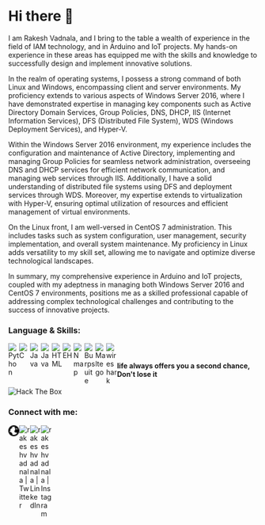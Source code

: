 <h1 align="Left"> Hi there 👋 </h1>
<p align="Left">I am Rakesh Vadnala, and I bring to the table a wealth of experience in the field of IAM technology, and in Arduino and IoT projects. My hands-on experience in these areas has equipped me with the skills and knowledge to successfully design and implement innovative solutions.</p>

<p align="Left">In the realm of operating systems, I possess a strong command of both Linux and Windows, encompassing client and server environments. My proficiency extends to various aspects of Windows Server 2016, where I have demonstrated expertise in managing key components such as Active Directory Domain Services, Group Policies, DNS, DHCP, IIS (Internet Information Services), DFS (Distributed File System), WDS (Windows Deployment Services), and Hyper-V.</p>

<p align="Left">Within the Windows Server 2016 environment, my experience includes the configuration and maintenance of Active Directory, implementing and managing Group Policies for seamless network administration, overseeing DNS and DHCP services for efficient network communication, and managing web services through IIS. Additionally, I have a solid understanding of distributed file systems using DFS and deployment services through WDS. Moreover, my expertise extends to virtualization with Hyper-V, ensuring optimal utilization of resources and efficient management of virtual environments.</p>

<p align="Left">On the Linux front, I am well-versed in CentOS 7 administration. This includes tasks such as system configuration, user management, security implementation, and overall system maintenance. My proficiency in Linux adds versatility to my skill set, allowing me to navigate and optimize diverse technological landscapes.</p>

<p align="Left">In summary, my comprehensive experience in Arduino and IoT projects, coupled with my adeptness in managing both Windows Server 2016 and CentOS 7 environments, positions me as a skilled professional capable of addressing complex technological challenges and contributing to the success of innovative projects.</p>


### Language & Skills:
[<img align="left" alt="Python" width="22px" src="https://www.sololearn.com/Icons/Courses/1073.png" />][Python]
[<img align="left" alt="C" width="22px" src="https://www.sololearn.com/Icons/Courses/1089.png" />][C]
[<img align="left" alt="Java" width="22px" src="https://www.sololearn.com/Icons/Courses/1068.png" />][Java]
[<img align="left" alt="Java" width="22px" src="https://www.sololearn.com/Icons/Courses/1060.png" />][SQL]
[<img align="left" alt="HTML" width="22px" src="https://www.sololearn.com/Icons/Courses/1014.png" />][HTML]
[<img align="left" alt="EH" width="22px" src="http://www.gatewaysoftwaresolutions.com/img/icon/ethical%20hacking.png" />][EH]
[<img align="left" alt="Nmap" width="22px" src="https://nmap.org/images/nmap-project-logo.png" />][Nmap]
[<img align="left" alt="Burpsuite" width="22px" src="https://icons.iconarchive.com/icons/goescat/macaron/256/burp-suite-icon.png" />][BS]
[<img align="left" alt="Maltego" width="22px" src="https://www.maltego.com/img/Social%20Profile%20Pic@4x.png" />][MT]
[<img align="left" alt="wireshark" width="22px" src="https://w7.pngwing.com/pngs/386/624/png-transparent-wireshark-computer-software-data-apache-subversion-wireshark-blue-computer-network-trademark.png" />][WS]
<br />

[Python]: https://storage.googleapis.com/programminghub/certificate%2F1598690435715.jpg
[C]: https://www.sololearn.com/Certificate/1089-1170667/jpg
[Java]: https://www.sololearn.com/Certificate/1068-1170667/jpg
[SQL]: https://www.sololearn.com/Certificate/1060-1170667/jpg
[HTML]: https://www.sololearn.com/Certificate/1014-1170667/jpg
[EH]: https://storage.googleapis.com/programminghub/certificate%2F1595704979003.jpg
[Nmap]: https://rakeshvadnala.github.io
[BS]: https://rakeshvadnala.github.io
[MT]: https://rakeshvadnala.github.io
[WS]: https://rakeshvadnala.github.io



<h4 align="Left">life always offers you a second chance, Don't lose it</h4>

<img src="http://www.hackthebox.eu/badge/image/146863" alt="Hack The Box">

### Connect with me:

[<img align="left" alt="rakeshvadnala.github.io" width="22px" src="https://raw.githubusercontent.com/iconic/open-iconic/master/svg/globe.svg" />][website]
[<img align="left" alt="rakeshvadnala | Twitter" width="22px" src="https://cdn.jsdelivr.net/npm/simple-icons@v3/icons/twitter.svg" />][twitter]
[<img align="left" alt="rakeshvadnala | LinkedIn" width="22px" src="https://cdn.jsdelivr.net/npm/simple-icons@v3/icons/linkedin.svg" />][linkedin]
[<img align="left" alt="rakeshvadnala | Instagram" width="22px" src="https://cdn.jsdelivr.net/npm/simple-icons@v3/icons/instagram.svg" />][instagram]
<br />


[website]: https://rakeshvadnala.github.io
[twitter]: https://twitter.com/rakeshvadnala
[instagram]: https://instagram.com/rakeshvadnala
[linkedin]: https://linkedin.com/in/rakeshvadnala
   

